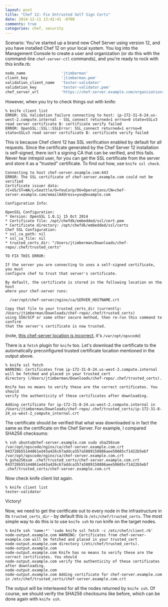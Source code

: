 ```yaml
---
layout: post
title: "Chef 12: Fix Untrusted Self Sign Certs"
date: 2014-12-11 13:42:41 -0700
comments: true
categories: chef, security
---
```


Scenario: You've started up a brand new Chef Server using version 12, and you have installed Chef 12 on your local system. You log into the Management Console to create a user and organization (or do this with the command-line `chef-server-ctl` commands), and you're ready to rock with this knife.rb:

```ruby
node_name                'jtimberman'
client_key               'jtimberman.pem'
validation_client_name   'tester-validator'
validation_key           'tester-validator.pem'
chef_server_url          'https://chef-server.example.com/organizations/tester'
```

However, when you try to check things out with knife:

```
% knife client list
ERROR: SSL Validation failure connecting to host: ip-172-31-8-24.us-west-2.compute.internal - SSL_connect returned=1 errno=0 state=SSLv3 read server certificate B: certificate verify failed
ERROR: OpenSSL::SSL::SSLError: SSL_connect returned=1 errno=0 state=SSLv3 read server certificate B: certificate verify failed
```

This is because Chef client 12 has SSL verification enabled by default for all requests. Since the certificate generated by the Chef Server 12 installation is self-signed, there isn't a signing CA that can be verified, and this fails. Never fear intrepid user, for you can get the SSL certificate from the server and store it as a "trusted" certificate. To find out how, use `knife ssl check`.

```
Connecting to host chef-server.example.com:443
ERROR: The SSL certificate of chef-server.example.com could not be verified
Certificate issuer data: /C=US/ST=WA/L=Seattle/O=YouCorp/OU=Operations/CN=chef-server.example.com/emailAddress=you@example.com

Configuration Info:

OpenSSL Configuration:
* Version: OpenSSL 1.0.1j 15 Oct 2014
* Certificate file: /opt/chefdk/embedded/ssl/cert.pem
* Certificate directory: /opt/chefdk/embedded/ssl/certs
Chef SSL Configuration:
* ssl_ca_path: nil
* ssl_ca_file: nil
* trusted_certs_dir: "/Users/jtimberman/Downloads/chef-repo/.chef/trusted_certs"

TO FIX THIS ERROR:

If the server you are connecting to uses a self-signed certificate, you must
configure chef to trust that server's certificate.

By default, the certificate is stored in the following location on the host
where your chef-server runs:

  /var/opt/chef-server/nginx/ca/SERVER_HOSTNAME.crt

Copy that file to your trusted_certs_dir (currently: /Users/jtimberman/Downloads/chef-repo/.chef/trusted_certs)
using SSH/SCP or some other secure method, then re-run this command to confirm
that the server's certificate is now trusted.
```

(note, [this chef-server location is incorrect](https://github.com/opscode/chef/issues/2604), it's `/var/opt/opscode`)

There is a `fetch` plugin for `knife` too. Let's download the certificate to the automatically preconfigured trusted certificate location mentioned in the output above.

```
% knife ssl fetch
WARNING: Certificates from ip-172-31-8-24.us-west-2.compute.internal will be fetched and placed in your trusted_cert
directory (/Users/jtimberman/Downloads/chef-repo/.chef/trusted_certs).

Knife has no means to verify these are the correct certificates. You should
verify the authenticity of these certificates after downloading.

Adding certificate for ip-172-31-8-24.us-west-2.compute.internal in /Users/jtimberman/Downloads/chef-repo/.chef/trusted_certs/ip-172-31-8-24_us-west-2_compute_internal.crt
```

The certificate should be verified that what was downloaded is in fact the same as the certificate on the Chef Server. For example, I compared SHA256 checksums:

```
% ssh ubuntu@chef-server.example.com sudo sha256sum /var/opt/opscode/nginx/ca/chef-server.example.com.crt
043728b55144861ed43a426c67addca357a5889158886aee50685cf1422b5ebf  /var/opt/opscode/nginx/ca/chef-server.example.com.crt
% gsha256sum .chef/trusted_certs/chef-server.example.com.crt
043728b55144861ed43a426c67addca357a5889158886aee50685cf1422b5ebf  .chef/trusted_certs/chef-server.example.com.crt
```

Now check knife client list again.

```
% knife client list
tester-validator
```

Victory!

Now, we need to get the ceritficate out to every node in the infrastructure in its `trusted_certs_dir` - by default this is `/etc/chef/trusted_certs`. The most simple way to do this is to use `knife ssh` to run knife on the target nodes.

```
% knife ssh 'name:*' 'sudo knife ssl fetch -c /etc/chef/client.rb'
node-output.example.com WARNING: Certificates from chef-server-example.com will be fetched and placed in your trusted_cert
node-output.example.com directory (/etc/chef/trusted_certs).
node-output.example.com
node-output.example.com Knife has no means to verify these are the correct certificates. You should
node-output.example.com verify the authenticity of these certificates after downloading.
node-output.example.com
node-output.example.com Adding certificate for chef-server.example.com in /etc/chef/trusted_certs/chef-server.example.com.crt
```

The output will be interleaved for all the nodes returned by `knife ssh`. Of course, we should verify the SHA256 checksums like before, which can be done again with `knife ssh`.
